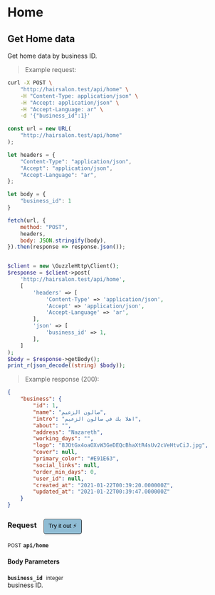# Home


## Get Home data


Get home data by business ID.

> Example request:

```bash
curl -X POST \
    "http://hairsalon.test/api/home" \
    -H "Content-Type: application/json" \
    -H "Accept: application/json" \
    -H "Accept-Language: ar" \
    -d '{"business_id":1}'

```

```javascript
const url = new URL(
    "http://hairsalon.test/api/home"
);

let headers = {
    "Content-Type": "application/json",
    "Accept": "application/json",
    "Accept-Language": "ar",
};

let body = {
    "business_id": 1
}

fetch(url, {
    method: "POST",
    headers,
    body: JSON.stringify(body),
}).then(response => response.json());
```

```php

$client = new \GuzzleHttp\Client();
$response = $client->post(
    'http://hairsalon.test/api/home',
    [
        'headers' => [
            'Content-Type' => 'application/json',
            'Accept' => 'application/json',
            'Accept-Language' => 'ar',
        ],
        'json' => [
            'business_id' => 1,
        ],
    ]
);
$body = $response->getBody();
print_r(json_decode((string) $body));
```


> Example response (200):

```json
{
    "business": {
        "id": 1,
        "name": "صالون الزعيم",
        "intro": "اهلا بك في صالون الزعيم",
        "about": "",
        "address": "Nazareth",
        "working_days": "",
        "logo": "8JOtGx4oaOXvW3GeDEQcBhaXtR4sUv2cVeHtvCiJ.jpg",
        "cover": null,
        "primary_color": "#E91E63",
        "social_links": null,
        "order_min_days": 0,
        "user_id": null,
        "created_at": "2021-01-22T00:39:20.000000Z",
        "updated_at": "2021-01-22T00:39:47.000000Z"
    }
}
```
<div id="execution-results-POSTapi-home" hidden>
    <blockquote>Received response<span id="execution-response-status-POSTapi-home"></span>:</blockquote>
    <pre class="json"><code id="execution-response-content-POSTapi-home"></code></pre>
</div>
<div id="execution-error-POSTapi-home" hidden>
    <blockquote>Request failed with error:</blockquote>
    <pre><code id="execution-error-message-POSTapi-home"></code></pre>
</div>
<form id="form-POSTapi-home" data-method="POST" data-path="api/home" data-authed="0" data-hasfiles="0" data-headers='{"Content-Type":"application\/json","Accept":"application\/json","Accept-Language":"ar"}' onsubmit="event.preventDefault(); executeTryOut('POSTapi-home', this);">
<h3>
    Request&nbsp;&nbsp;&nbsp;
        <button type="button" style="background-color: #8fbcd4; padding: 5px 10px; border-radius: 5px; border-width: thin;" id="btn-tryout-POSTapi-home" onclick="tryItOut('POSTapi-home');">Try it out ⚡</button>
    <button type="button" style="background-color: #c97a7e; padding: 5px 10px; border-radius: 5px; border-width: thin;" id="btn-canceltryout-POSTapi-home" onclick="cancelTryOut('POSTapi-home');" hidden>Cancel</button>&nbsp;&nbsp;
    <button type="submit" style="background-color: #6ac174; padding: 5px 10px; border-radius: 5px; border-width: thin;" id="btn-executetryout-POSTapi-home" hidden>Send Request 💥</button>
    </h3>
<p>
<small class="badge badge-black">POST</small>
 <b><code>api/home</code></b>
</p>
<h4 class="fancy-heading-panel"><b>Body Parameters</b></h4>
<p>
<b><code>business_id</code></b>&nbsp;&nbsp;<small>integer</small>  &nbsp;
<input type="number" name="business_id" data-endpoint="POSTapi-home" data-component="body" required  hidden>
<br>
business ID.</p>

</form>



